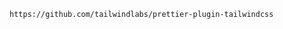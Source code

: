 <!--Plugins-->
  <!--Prettier-->
    https://github.com/tailwindlabs/prettier-plugin-tailwindcss
    
